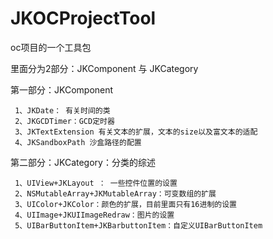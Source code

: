 # JKOCProjectTool
oc项目的一个工具包

里面分为2部分：JKComponent 与 JKCategory

第一部分：JKComponent

     1、JKDate： 有关时间的类
     2、JKGCDTimer：GCD定时器
     3、JKTextExtension 有关文本的扩展，文本的size以及富文本的适配
     4、JKSandboxPath 沙盒路径的配置
    
第二部分：JKCategory：分类的综述
    
     1、UIView+JKLayout ： 一些控件位置的设置
     2、NSMutableArray+JKMutableArray：可变数组的扩展
     3、UIColor+JKColor：颜色的扩展，目前里面只有16进制的设置
     4、UIImage+JKUIImageRedraw：图片的设置
     5、UIBarButtonItem+JKBarbuttonItem：自定义UIBarButtonItem 
